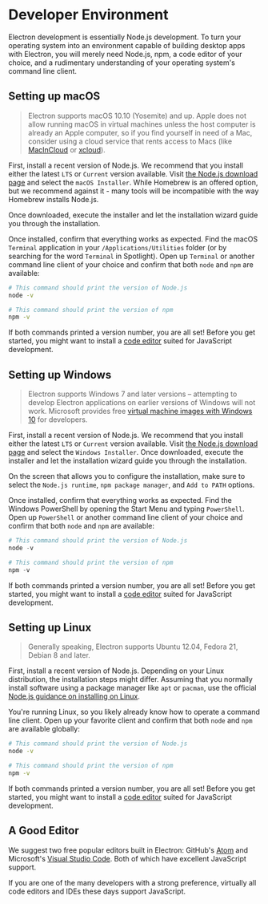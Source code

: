 # Developer Environment

Electron development is essentially Node.js development. To turn your operating
system into an environment capable of building desktop apps with Electron,
you will merely need Node.js, npm, a code editor of your choice, and a
rudimentary understanding of your operating system's command line client.

## Setting up macOS

> Electron supports macOS 10.10 (Yosemite) and up. Apple
does not allow running macOS in virtual machines unless the host computer is
already an Apple computer, so if you find yourself in need of a Mac, consider
using a cloud service that rents access to Macs (like [MacInCloud][macincloud]
or [xcloud](https://xcloud.me)).

First, install a recent version of Node.js. We recommend that you install
either the latest `LTS` or `Current` version available. Visit
[the Node.js download page][node-download] and select the `macOS Installer`.
While Homebrew is an offered option, but we recommend against it - many tools
will be incompatible with the way Homebrew installs Node.js.

Once downloaded, execute the installer and let the installation wizard guide
you through the installation.

Once installed, confirm that everything works as expected. Find the macOS
`Terminal` application in your `/Applications/Utilities` folder (or by
searching for the word `Terminal` in Spotlight). Open up `Terminal`
or another command line client of your choice and confirm that both `node`
and `npm` are available:

```sh
# This command should print the version of Node.js
node -v

# This command should print the version of npm
npm -v
```

If both commands printed a version number, you are all set! Before you get
started, you might want to install a [code editor](#a-good-editor) suited
for JavaScript development.

## Setting up Windows

> Electron supports Windows 7 and later versions – attempting to develop Electron
applications on earlier versions of Windows will not work. Microsoft provides
free [virtual machine images with Windows 10][windows-vm] for developers.

First, install a recent version of Node.js. We recommend that you install
either the latest `LTS` or `Current` version available. Visit
[the Node.js download page][node-download] and select the `Windows Installer`.
Once downloaded, execute the installer and let the installation wizard guide
you through the installation.

On the screen that allows you to configure the installation, make sure to
select the `Node.js runtime`, `npm package manager`, and `Add to PATH`
options.

Once installed, confirm that everything works as expected. Find the Windows
PowerShell by opening the Start Menu and typing `PowerShell`. Open
up `PowerShell` or another command line client of your choice and confirm that
both `node` and `npm` are available:

```powershell
# This command should print the version of Node.js
node -v

# This command should print the version of npm
npm -v
```

If both commands printed a version number, you are all set! Before you get
started, you might want to install a [code editor](#a-good-editor) suited
for JavaScript development.

## Setting up Linux

> Generally speaking, Electron supports Ubuntu 12.04, Fedora 21, Debian 8
and later.

First, install a recent version of Node.js. Depending on your Linux
distribution, the installation steps might differ. Assuming that you normally
install software using a package manager like `apt` or `pacman`, use the
official [Node.js guidance on installing on Linux][node-package].

You're running Linux, so you likely already know how to operate a command line
client. Open up your favorite client and confirm that both `node` and `npm`
are available globally:

```sh
# This command should print the version of Node.js
node -v

# This command should print the version of npm
npm -v
```

If both commands printed a version number, you are all set! Before you get
started, you might want to install a [code editor](#a-good-editor) suited
for JavaScript development.

## A Good Editor

We suggest two free popular editors built in Electron:
GitHub's [Atom][atom] and Microsoft's [Visual Studio Code][code]. Both of
which have excellent JavaScript support.

If you are one of the many developers with a strong preference, 
virtually all code editors and IDEs these days support JavaScript.

[macincloud]: https://www.macincloud.com/
[xcloud]: https://xcloud.me
[node-download]: https://nodejs.org/en/download/
[node-package]: https://nodejs.org/en/download/package-manager/
[atom]: https://atom.io/
[code]: https://code.visualstudio.com/
[windows-vm]: https://developer.microsoft.com/en-us/windows/downloads/virtual-machines

